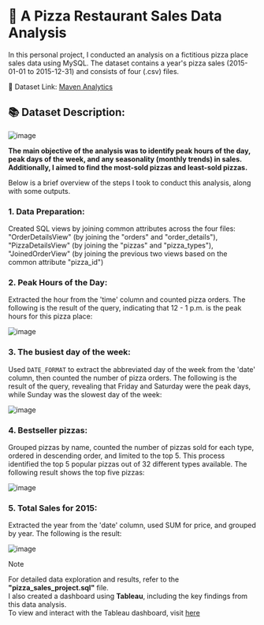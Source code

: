 # 🍕 A Pizza Restaurant Sales Data Analysis

In this personal project, I conducted an analysis on a fictitious pizza place sales data using MySQL. The dataset contains a year's pizza sales (2015-01-01 to 2015-12-31) and consists of four (.csv) files.

🌼 Dataset Link: [Maven Analytics](https://www.mavenanalytics.io/data-playground?search=pizza)

## 📚 Dataset Description:

![image](https://github.com/Su-Jung-Choi/restaurant_sales_analysis/assets/88897881/f0b69bdc-5933-4751-8f74-f5ee1c47f467)



**The main objective of the analysis was to identify peak hours of the day, peak days of the week, and any seasonality (monthly trends) in sales. Additionally, I aimed to find the most-sold pizzas and least-sold pizzas.**

Below is a brief overview of the steps I took to conduct this analysis, along with some outputs.

### 1. Data Preparation:
   Created SQL views by joining common attributes across the four files: "OrderDetailsView" (by joining the "orders" and "order_details"), "PizzaDetailsView" (by joining the "pizzas" and "pizza_types"), "JoinedOrderView" (by joining the previous two views based on the common attribute "pizza_id") 

### 2. Peak Hours of the Day:
   Extracted the hour from the 'time' column and counted pizza orders. The following is the result of the query, indicating that 12 - 1 p.m. is the peak hours for this pizza place:

![image](https://github.com/Su-Jung-Choi/restaurant_sales_analysis/assets/88897881/4f4032e5-cddf-4e53-9452-e306ae6326ab)

### 3. The busiest day of the week:
   Used `DATE_FORMAT` to extract the abbreviated day of the week from the 'date' column, then counted the number of pizza orders. The following is the result of the query, revealing that Friday and Saturday were the peak days, while Sunday was the slowest day of the week:
   
![image](https://github.com/Su-Jung-Choi/restaurant_sales_analysis/assets/88897881/18996d03-0d2f-4e71-b98d-9cc182b103af)

### 4. Bestseller pizzas:
   Grouped pizzas by name, counted the number of pizzas sold for each type, ordered in descending order, and limited to the top 5. This process identified the top 5 popular pizzas out of 32 different types available. The following result shows the top five pizzas:
   
![image](https://github.com/Su-Jung-Choi/restaurant_sales_analysis/assets/88897881/229b9c9d-304a-4b50-9161-811e77a39ef0)

### 5. Total Sales for 2015:
   Extracted the year from the 'date' column, used SUM for price, and grouped by year. The following is the result:
   
![image](https://github.com/Su-Jung-Choi/restaurant_sales_analysis/assets/88897881/fc39a254-6f2b-43ed-acdb-0eeec1282a60)

> [!NOTE]
> For detailed data exploration and results, refer to the **"pizza_sales_project.sql"** file. \
> I also created a dashboard using **Tableau**, including the key findings from this data analysis. \
> To view and interact with the Tableau dashboard, visit [here](https://public.tableau.com/app/profile/sujung.choi/viz/pizza_sales_17084867876930/Dashboard2)
